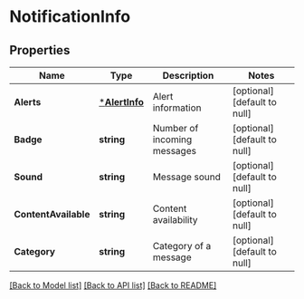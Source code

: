 # NotificationInfo

## Properties
Name | Type | Description | Notes
------------ | ------------- | ------------- | -------------
**Alerts** | [***AlertInfo**](AlertInfo.md) | Alert information | [optional] [default to null]
**Badge** | **string** | Number of incoming messages | [optional] [default to null]
**Sound** | **string** | Message sound | [optional] [default to null]
**ContentAvailable** | **string** | Content availability | [optional] [default to null]
**Category** | **string** | Category of a message | [optional] [default to null]

[[Back to Model list]](../README.md#documentation-for-models) [[Back to API list]](../README.md#documentation-for-api-endpoints) [[Back to README]](../README.md)


